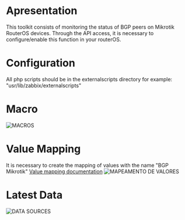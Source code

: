# Apresentation
This toolkit consists of monitoring the status of BGP peers on Mikrotik RouterOS devices. Through the API access, it is necessary to configure/enable this function in your routerOS.

# Configuration
All php scripts should be in the externalscripts directory for example: "usr/lib/zabbix/externalscripts"

# Macro
![MACROS](https://i.ibb.co/44sm7hx/macroBGP.png)

# Value Mapping
It is necessary to create the mapping of values with the name "BGP Mikrotik"
[Value mapping documentation](https://www.zabbix.com/documentation/3.0/manual/config/items/mapping)
![MAPEAMENTO DE VALORES](https://i.ibb.co/89cWSHg/mapeamento-de-valores.png)

# Latest Data
![DATA SOURCES](https://i.ibb.co/w4tR5Dp/data-sources.png)

